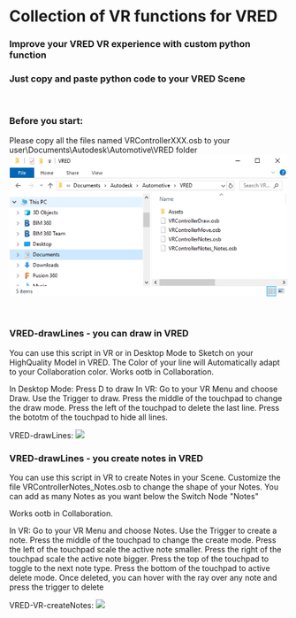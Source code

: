 # Collection of VR functions for VRED
### Improve your VRED VR experience with custom python function
### Just copy and paste python code to your VRED Scene


<br>



### Before you start:
Please copy all the files named VRControllerXXX.osb to your user\Documents\Autodesk\Automotive\VRED folder
![](VRED-VR-ScreenshotOsbFiles.png)

<br>

### VRED-drawLines - you can draw in VRED
You can use this script in VR or in Desktop Mode to Sketch on your HighQuality Model in VRED.
The Color of your line will Automatically adapt to your Collaboration color.
Works ootb in Collaboration.

In Desktop Mode: Press D to draw
In VR: Go to your VR Menu and choose Draw. 
Use the Trigger to draw.
Press the middle of the touchpad to change the draw mode.
Press the left of the touchpad to delete the last line.
Press the bototm of the touchpad to hide all lines.

VRED-drawLines:
![](VRED-VR-drawLines.gif)


### VRED-drawLines - you create notes in VRED
You can use this script in VR to create Notes in your Scene. 
Customize the file VRControllerNotes_Notes.osb to change the shape of your Notes. You can add as many Notes as you want below the Switch Node "Notes"

Works ootb in Collaboration.

In VR: Go to your VR Menu and choose Notes.
Use the Trigger to create a note.
Press the middle of the touchpad to change the create mode.
Press the left of the touchpad scale the active note smaller.
Press the right of the touchpad scale the active note bigger.
Press the top of the touchpad to toggle to the next note type.
Press the bottom of the touchpad to active delete mode. Once deleted, you can hover with the ray over any note and press the trigger to delete

VRED-VR-createNotes:
![](VRED-VR-createNotes.gif)
